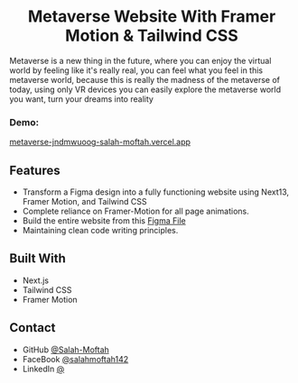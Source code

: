 <h1 align="center">Metaverse Website With Framer Motion & Tailwind CSS</h1>

<p>Metaverse is a new thing in the future, where you can enjoy the virtual world by feeling like it's really real, you can feel what you feel in this metaverse world, because this is really the madness of the metaverse of today, using only VR devices you can easily explore the metaverse world you want, turn your dreams into reality</p>

<div><h3>Demo: </h3><a href="https://metaverse-jndmwuoog-salah-moftah.vercel.app" target="_blank">metaverse-jndmwuoog-salah-moftah.vercel.app</a></div>

## Features
- Transform a Figma design into a fully functioning website using Next13, Framer Motion, and Tailwind CSS
- Complete reliance on Framer-Motion for all page animations.
- Build the entire website from this <a href="https://www.figma.com/file/EyzNoOFak1Nb1bBx9ZKI7E/Modern-UI%2FUX-Framer-Motion?type=design&node-id=0-1&mode=design&t=tzSBwtotBTOirnPb-0" target="_blank">Figma File</a>
- Maintaining clean code writing principles.

## Built With
- Next.js 
- Tailwind CSS
- Framer Motion

## Contact
- GitHub [@Salah-Moftah](https://github.com/Salah-Moftah)
- FaceBook [@salahmoftah142](https://www.facebook.com/salahmoftah142)
- LinkedIn [@](#)

